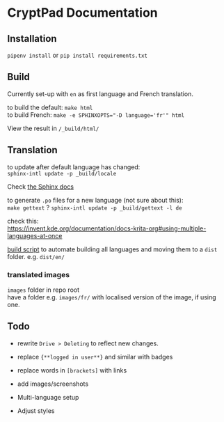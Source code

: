 
# CryptPad Documentation

## Installation 

`pipenv install` or `pip install requirements.txt` 

## Build

Currently set-up with `en` as first language and French translation.

to build the default: `make html`  
to build French: `make -e SPHINXOPTS="-D language='fr'" html`

View the result in `/_build/html/`

## Translation

to update after default language has changed:  
`sphinx-intl update -p _build/locale`

Check [the Sphinx docs](https://www.sphinx-doc.org/en/master/usage/advanced/intl.html)

to generate `.po` files for a new language (not sure about this):  
`make gettext` ?
`sphinx-intl update -p _build/gettext -l de` 

check this:  
https://invent.kde.org/documentation/docs-krita-org#using-multiple-languages-at-once

[build script](https://invent.kde.org/documentation/docs-krita-org/-/blob/master/rebuild-all.bat) to automate building all languages and moving them to a `dist` folder. e.g. `dist/en/`

### translated images
`images` folder in repo root  
have a folder e.g. `images/fr/` with localised version of the image, if using one.

## Todo

- rewrite `Drive > Deleting` to reflect new changes.

- replace `{**logged in user**}` and similar with badges
- replace words in `[brackets]` with links
- add images/screenshots
- Multi-language setup
- Adjust styles
